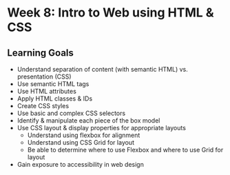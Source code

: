 # Week 8: Intro to Web using HTML & CSS

## Learning Goals
- Understand separation of content (with semantic HTML) vs. presentation (CSS)
- Use semantic HTML tags
- Use HTML attributes
- Apply HTML classes & IDs
- Create CSS styles
- Use basic and complex CSS selectors
- Identify & manipulate each piece of the box model
- Use CSS layout & display properties for appropriate layouts
  - Understand using flexbox for alignment
  - Understand using CSS Grid for layout
  - Be able to determine where to use Flexbox and where to use Grid for layout
- Gain exposure to accessibility in web design
